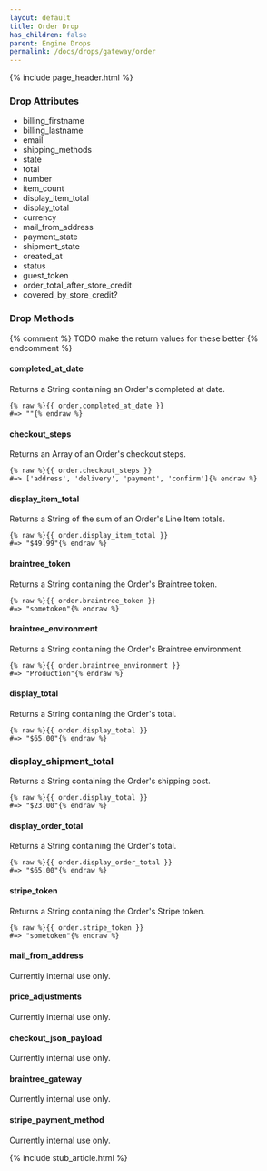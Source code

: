 ```yaml
---
layout: default
title: Order Drop
has_children: false
parent: Engine Drops
permalink: /docs/drops/gateway/order
---
```


{% include page_header.html %}

### Drop Attributes

- billing_firstname
- billing_lastname
- email
- shipping_methods
- state
- total
- number
- item_count
- display_item_total
- display_total
- currency
- mail_from_address
- payment_state
- shipment_state
- created_at
- status
- guest_token
- order_total_after_store_credit
- covered_by_store_credit?

### Drop Methods

{% comment %}
  TODO make the return values for these better
{% endcomment %}

#### completed_at_date

Returns a String containing an Order's completed at date.

```liquid
{% raw %}{{ order.completed_at_date }}
#=> ""{% endraw %}
```

#### checkout_steps

Returns an Array of an Order's checkout steps.

```liquid
{% raw %}{{ order.checkout_steps }}
#=> ['address', 'delivery', 'payment', 'confirm']{% endraw %}
```

#### display_item_total

Returns a String of the sum of an Order's Line Item totals.

```liquid
{% raw %}{{ order.display_item_total }}
#=> "$49.99"{% endraw %}
```

#### braintree_token

Returns a String containing the Order's Braintree token.

```liquid
{% raw %}{{ order.braintree_token }}
#=> "sometoken"{% endraw %}
```

#### braintree_environment

Returns a String containing the Order's Braintree environment.

```liquid
{% raw %}{{ order.braintree_environment }}
#=> "Production"{% endraw %}
```

#### display_total

Returns a String containing the Order's total.

```liquid
{% raw %}{{ order.display_total }}
#=> "$65.00"{% endraw %}
```

### display_shipment_total

Returns a String containing the Order's shipping cost.

```liquid
{% raw %}{{ order.display_total }}
#=> "$23.00"{% endraw %}
```

#### display_order_total

Returns a String containing the Order's total.

```liquid
{% raw %}{{ order.display_order_total }}
#=> "$65.00"{% endraw %}
```

#### stripe_token

Returns a String containing the Order's Stripe token.

```liquid
{% raw %}{{ order.stripe_token }}
#=> "sometoken"{% endraw %}
```

#### mail_from_address

Currently internal use only.

#### price_adjustments

Currently internal use only.

#### checkout_json_payload

Currently internal use only.

#### braintree_gateway

Currently internal use only.

#### stripe_payment_method

Currently internal use only.

{% include stub_article.html %}
